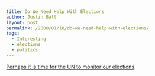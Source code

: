 ```yaml
---
title: Do We Need Help With Elections
author: Justin Ball
layout: post
permalink: /2008/01/10/do-we-need-help-with-elections/
tags:
  - Interesting
  - elections
  - politics
---
```


[Perhaps it is time for the UN to monitor our elections][1].

 [1]: http://politics.slashdot.org/article.pl?sid=08/01/10/1635225